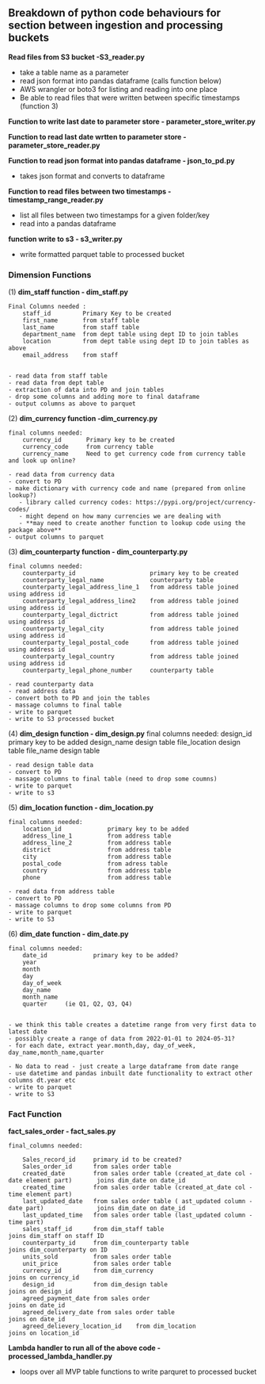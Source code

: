 <h2> Breakdown of python code behaviours for section between ingestion and processing buckets</h2>

**Read files from S3 bucket -S3_reader.py**
- take a table name as a parameter
- read json format into pandas dataframe (calls function below)
- AWS wrangler or boto3 for listing and reading into one place
- Be able to read files that were written between specific timestamps (function 3)


**Function to write last date to parameter store - parameter_store_writer.py**

**Function to read last date wrtten to parameter store - parameter_store_reader.py**

 **Function to read json format into pandas dataframe - json_to_pd.py**
  - takes json format and converts to dataframe


**Function to read files between two timestamps - timestamp_range_reader.py**
- list all files between two timestamps for a given folder/key
- read into a pandas dataframe

**function write to s3  - s3_writer.py** 
 - write formatted parquet table to processed bucket


<h3>Dimension Functions</h3>

(1) **dim_staff function   - dim_staff.py**

    Final Columns needed :  
        staff_id         Primary Key to be created
        first_name       from staff table
        last_name        from staff table
        department_name  from dept table using dept ID to join tables
        location         from dept table using dept ID to join tables as above
        email_address    from staff


    - read data from staff table
    - read data from dept table
    - extraction of data into PD and join tables
    - drop some columns and adding more to final dataframe
    - output columns as above to parquet


(2) **dim_currency function -dim_currency.py**

    final columns needed:  
        currency_id       Primary key to be created
        currency_code     from currency table
        currency_name     Need to get currency code from currency table and look up online?

    - read data from currency data
    - convert to PD
    - make dictionary with currency code and name (prepared from online lookup?)
       - library called currency codes: https://pypi.org/project/currency-codes/
       - might depend on how many currencies we are dealing with
       - **may need to create another function to lookup code using the package above**
    - output columns to parquet


(3) **dim_counterparty function - dim_counterparty.py**

    final columns needed:
        counterparty_id                     primary key to be created
        counterparty_legal_name             counterparty table
        counterparty_legal_address_line_1   from address table joined using address id
        counterparty_legal_address_line2    from address table joined using address id
        counterparty_legal_dictrict         from address table joined using address id
        counterparty_legal_city             from address table joined using address id
        counterparty_legal_postal_code      from address table joined using address id
        counterparty_legal_country          from address table joined using address id
        counterparty_legal_phone_number     counterparty table

    - read counterparty data
    - read address data
    - convert both to PD and join the tables
    - massage columns to final table
    - write to parquet
    - write to S3 processed bucket


(4) **dim_design function   - dim_design.py**
    final columns needed:
        design_id               primary key to be added
        design_name             design table
        file_location           design table
        file_name               design table

    - read design table data
    - convert to PD
    - massage columns to final table (need to drop some coumns)
    - write to parquet
    - write to s3

(5) **dim_location function  - dim_location.py**

    final columns needed:
        location_id             primary key to be added
        address_line_1          from address table
        address_line_2          from address table
        district                from address table
        city                    from address table
        postal_code             from adress table
        country                 from address table
        phone                   from address table

    - read data from address table
    - convert to PD
    - massage columns to drop some columns from PD
    - write to parquet
    - write to S3

(6) **dim_date function  - dim_date.py**

    final columns needed:
        date_id             primary key to be added?
        year                
        month
        day
        day_of_week
        day_name
        month_name
        quarter     (ie Q1, Q2, Q3, Q4)


    - we think this table creates a datetime range from very first data to latest date
    - possibly create a range of data from 2022-01-01 to 2024-05-31? 
    - for each date, extract year.month,day, day_of_week, day_name,month_name,quarter

    - No data to read - just create a large dataframe from date range
    - use datetime and pandas inbuilt date functionality to extract other columns dt.year etc
    - write to parquet
    - write to S3


<h3>Fact Function </h3>

**fact_sales_order  - fact_sales.py**

    final_columns needed:

        Sales_record_id     primary id to be created? 
        Sales_order_id      from sales order table
        created_date        from sales order table (created_at_date col - date element part)       joins dim_date on date_id
        created_time        from sales order table (created_at_date col - time element part)        
        last_updated_date   from sales order table ( ast_updated column - date part)               joins dim_date on date_id
        last_updated_time   from sales order table (last_updated column - time part)
        sales_staff_id      from dim_staff table                                                   joins dim_staff on staff ID
        counterparty_id     from dim_counterparty table                                            joins dim_counterparty on ID
        units_sold          from sales order table
        unit_price          from sales order table
        currency_id         from dim_currency                                                      joins on currency_id
        design_id           from dim_design table                                                  joins on design_id
        agreed_payment_date from sales order                                                       joins on date_id
        agreed_delivery_date from sales order table                                                joins on date_id
        agreed_delievery_location_id    from dim_location                                          joins on location_id



**Lambda handler to run all of the above code  - processed_lambda_handler.py**

- loops over all MVP table functions to write parquret to processed bucket